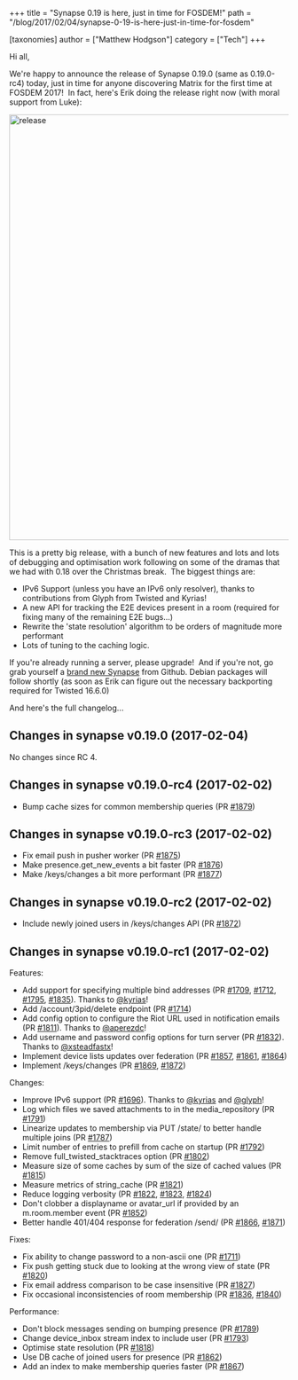 +++
title = "Synapse 0.19 is here, just in time for FOSDEM!"
path = "/blog/2017/02/04/synapse-0-19-is-here-just-in-time-for-fosdem"

[taxonomies]
author = ["Matthew Hodgson"]
category = ["Tech"]
+++

Hi all,

We're happy to announce the release of Synapse 0.19.0 (same as 0.19.0-rc4) today, just in time for anyone discovering Matrix for the first time at FOSDEM 2017!  In fact, here's Erik doing the release right now (with moral support from Luke):

<img class="aligncenter size-large wp-image-1900" src="/blog/wp-content/uploads/2017/02/release-1024x768.jpg" alt="release" width="1024" height="768" />

This is a pretty big release, with a bunch of new features and lots and lots of debugging and optimisation work following on some of the dramas that we had with 0.18 over the Christmas break.  The biggest things are:
<ul>
  <li>IPv6 Support (unless you have an IPv6 only resolver), thanks to contributions from Glyph from Twisted and Kyrias!</li>
  <li>A new API for tracking the E2E devices present in a room (required for fixing many of the remaining E2E bugs...)</li>
  <li>Rewrite the 'state resolution' algorithm to be orders of magnitude more performant</li>
  <li>Lots of tuning to the caching logic.</li>
</ul>
If you're already running a server, please upgrade!  And if you're not, go grab yourself a <a href="https://github.com/matrix-org/synapse">brand new Synapse</a> from Github. Debian packages will follow shortly (as soon as Erik can figure out the necessary backporting required for Twisted 16.6.0)

And here's the full changelog...

## Changes in synapse v0.19.0 (2017-02-04)

No changes since RC 4.

## Changes in synapse v0.19.0-rc4 (2017-02-02)

<ul>
  <li>Bump cache sizes for common membership queries (PR <a class="issue-link js-issue-link" href="https://github.com/matrix-org/synapse/pull/1879" data-url="https://github.com/matrix-org/synapse/issues/1879" data-id="204961298" data-error-text="Failed to load issue title" data-permission-text="Issue title is private">#1879</a>)</li>
</ul>

## Changes in synapse v0.19.0-rc3 (2017-02-02)

<ul>
  <li>Fix email push in pusher worker (PR <a class="issue-link js-issue-link" href="https://github.com/matrix-org/synapse/pull/1875" data-url="https://github.com/matrix-org/synapse/issues/1875" data-id="204840617" data-error-text="Failed to load issue title" data-permission-text="Issue title is private">#1875</a>)</li>
  <li>Make presence.get_new_events a bit faster (PR <a class="issue-link js-issue-link" href="https://github.com/matrix-org/synapse/pull/1876" data-url="https://github.com/matrix-org/synapse/issues/1876" data-id="204868725" data-error-text="Failed to load issue title" data-permission-text="Issue title is private">#1876</a>)</li>
  <li>Make /keys/changes a bit more performant (PR <a class="issue-link js-issue-link" href="https://github.com/matrix-org/synapse/pull/1877" data-url="https://github.com/matrix-org/synapse/issues/1877" data-id="204905372" data-error-text="Failed to load issue title" data-permission-text="Issue title is private">#1877</a>)</li>
</ul>

## Changes in synapse v0.19.0-rc2 (2017-02-02)

<ul>
  <li>Include newly joined users in /keys/changes API (PR <a class="issue-link js-issue-link" href="https://github.com/matrix-org/synapse/pull/1872" data-url="https://github.com/matrix-org/synapse/issues/1872" data-id="204651600" data-error-text="Failed to load issue title" data-permission-text="Issue title is private">#1872</a>)</li>
</ul>

## Changes in synapse v0.19.0-rc1 (2017-02-02)

Features:
<ul>
  <li>Add support for specifying multiple bind addresses (PR <a class="issue-link js-issue-link" href="https://github.com/matrix-org/synapse/pull/1709" data-url="https://github.com/matrix-org/synapse/issues/1709" data-id="196299310" data-error-text="Failed to load issue title" data-permission-text="Issue title is private">#1709</a>, <a class="issue-link js-issue-link" href="https://github.com/matrix-org/synapse/pull/1712" data-url="https://github.com/matrix-org/synapse/issues/1712" data-id="196557084" data-error-text="Failed to load issue title" data-permission-text="Issue title is private">#1712</a>, <a class="issue-link js-issue-link" href="https://github.com/matrix-org/synapse/pull/1795" data-url="https://github.com/matrix-org/synapse/issues/1795" data-id="199882750" data-error-text="Failed to load issue title" data-permission-text="Issue title is private">#1795</a>, <a class="issue-link js-issue-link" href="https://github.com/matrix-org/synapse/pull/1835" data-url="https://github.com/matrix-org/synapse/issues/1835" data-id="202121261" data-error-text="Failed to load issue title" data-permission-text="Issue title is private">#1835</a>). Thanks to <a class="user-mention" href="https://github.com/kyrias">@kyrias</a>!</li>
  <li>Add /account/3pid/delete endpoint (PR <a class="issue-link js-issue-link" href="https://github.com/matrix-org/synapse/pull/1714" data-url="https://github.com/matrix-org/synapse/issues/1714" data-id="196744832" data-error-text="Failed to load issue title" data-permission-text="Issue title is private">#1714</a>)</li>
  <li>Add config option to configure the Riot URL used in notification emails (PR <a class="issue-link js-issue-link" title="Allow configuring the Riot URL used in notification emails" href="https://github.com/matrix-org/synapse/pull/1811" data-id="200657367" data-error-text="Failed to load issue title" data-permission-text="Issue title is private">#1811</a>). Thanks to <a class="user-mention" href="https://github.com/aperezdc">@aperezdc</a>!</li>
  <li>Add username and password config options for turn server (PR <a class="issue-link js-issue-link" href="https://github.com/matrix-org/synapse/pull/1832" data-url="https://github.com/matrix-org/synapse/issues/1832" data-id="201858252" data-error-text="Failed to load issue title" data-permission-text="Issue title is private">#1832</a>). Thanks to <a class="user-mention" href="https://github.com/xsteadfastx">@xsteadfastx</a>!</li>
  <li>Implement device lists updates over federation (PR <a class="issue-link js-issue-link" href="https://github.com/matrix-org/synapse/pull/1857" data-url="https://github.com/matrix-org/synapse/issues/1857" data-id="203413361" data-error-text="Failed to load issue title" data-permission-text="Issue title is private">#1857</a>, <a class="issue-link js-issue-link" href="https://github.com/matrix-org/synapse/pull/1861" data-url="https://github.com/matrix-org/synapse/issues/1861" data-id="204067531" data-error-text="Failed to load issue title" data-permission-text="Issue title is private">#1861</a>, <a class="issue-link js-issue-link" href="https://github.com/matrix-org/synapse/pull/1864" data-url="https://github.com/matrix-org/synapse/issues/1864" data-id="204251726" data-error-text="Failed to load issue title" data-permission-text="Issue title is private">#1864</a>)</li>
  <li>Implement /keys/changes (PR <a class="issue-link js-issue-link" href="https://github.com/matrix-org/synapse/pull/1869" data-url="https://github.com/matrix-org/synapse/issues/1869" data-id="204547521" data-error-text="Failed to load issue title" data-permission-text="Issue title is private">#1869</a>, <a class="issue-link js-issue-link" href="https://github.com/matrix-org/synapse/pull/1872" data-url="https://github.com/matrix-org/synapse/issues/1872" data-id="204651600" data-error-text="Failed to load issue title" data-permission-text="Issue title is private">#1872</a>)</li>
</ul>
Changes:
<ul>
  <li>Improve IPv6 support (PR <a class="issue-link js-issue-link" href="https://github.com/matrix-org/synapse/pull/1696" data-url="https://github.com/matrix-org/synapse/issues/1696" data-id="195001361" data-error-text="Failed to load issue title" data-permission-text="Issue title is private">#1696</a>). Thanks to <a class="user-mention" href="https://github.com/kyrias">@kyrias</a> and <a class="user-mention" href="https://github.com/glyph">@glyph</a>!</li>
  <li>Log which files we saved attachments to in the media_repository (PR <a class="issue-link js-issue-link" href="https://github.com/matrix-org/synapse/pull/1791" data-url="https://github.com/matrix-org/synapse/issues/1791" data-id="199834508" data-error-text="Failed to load issue title" data-permission-text="Issue title is private">#1791</a>)</li>
  <li>Linearize updates to membership via PUT /state/ to better handle multiple joins (PR <a class="issue-link js-issue-link" href="https://github.com/matrix-org/synapse/pull/1787" data-url="https://github.com/matrix-org/synapse/issues/1787" data-id="199625078" data-error-text="Failed to load issue title" data-permission-text="Issue title is private">#1787</a>)</li>
  <li>Limit number of entries to prefill from cache on startup (PR <a class="issue-link js-issue-link" href="https://github.com/matrix-org/synapse/pull/1792" data-url="https://github.com/matrix-org/synapse/issues/1792" data-id="199837759" data-error-text="Failed to load issue title" data-permission-text="Issue title is private">#1792</a>)</li>
  <li>Remove full_twisted_stacktraces option (PR <a class="issue-link js-issue-link" href="https://github.com/matrix-org/synapse/pull/1802" data-url="https://github.com/matrix-org/synapse/issues/1802" data-id="200333064" data-error-text="Failed to load issue title" data-permission-text="Issue title is private">#1802</a>)</li>
  <li>Measure size of some caches by sum of the size of cached values (PR <a class="issue-link js-issue-link" href="https://github.com/matrix-org/synapse/pull/1815" data-url="https://github.com/matrix-org/synapse/issues/1815" data-id="201019660" data-error-text="Failed to load issue title" data-permission-text="Issue title is private">#1815</a>)</li>
  <li>Measure metrics of string_cache (PR <a class="issue-link js-issue-link" href="https://github.com/matrix-org/synapse/pull/1821" data-url="https://github.com/matrix-org/synapse/issues/1821" data-id="201347397" data-error-text="Failed to load issue title" data-permission-text="Issue title is private">#1821</a>)</li>
  <li>Reduce logging verbosity (PR <a class="issue-link js-issue-link" href="https://github.com/matrix-org/synapse/pull/1822" data-url="https://github.com/matrix-org/synapse/issues/1822" data-id="201347914" data-error-text="Failed to load issue title" data-permission-text="Issue title is private">#1822</a>, <a class="issue-link js-issue-link" href="https://github.com/matrix-org/synapse/pull/1823" data-url="https://github.com/matrix-org/synapse/issues/1823" data-id="201350918" data-error-text="Failed to load issue title" data-permission-text="Issue title is private">#1823</a>, <a class="issue-link js-issue-link" href="https://github.com/matrix-org/synapse/pull/1824" data-url="https://github.com/matrix-org/synapse/issues/1824" data-id="201351456" data-error-text="Failed to load issue title" data-permission-text="Issue title is private">#1824</a>)</li>
  <li>Don't clobber a displayname or avatar_url if provided by an m.room.member event (PR <a class="issue-link js-issue-link" href="https://github.com/matrix-org/synapse/pull/1852" data-url="https://github.com/matrix-org/synapse/issues/1852" data-id="202898869" data-error-text="Failed to load issue title" data-permission-text="Issue title is private">#1852</a>)</li>
  <li>Better handle 401/404 response for federation /send/ (PR <a class="issue-link js-issue-link" href="https://github.com/matrix-org/synapse/pull/1866" data-url="https://github.com/matrix-org/synapse/issues/1866" data-id="204298485" data-error-text="Failed to load issue title" data-permission-text="Issue title is private">#1866</a>, <a class="issue-link js-issue-link" href="https://github.com/matrix-org/synapse/pull/1871" data-url="https://github.com/matrix-org/synapse/issues/1871" data-id="204619103" data-error-text="Failed to load issue title" data-permission-text="Issue title is private">#1871</a>)</li>
</ul>
Fixes:
<ul>
  <li>Fix ability to change password to a non-ascii one (PR <a class="issue-link js-issue-link" href="https://github.com/matrix-org/synapse/pull/1711" data-url="https://github.com/matrix-org/synapse/issues/1711" data-id="196303488" data-error-text="Failed to load issue title" data-permission-text="Issue title is private">#1711</a>)</li>
  <li>Fix push getting stuck due to looking at the wrong view of state (PR <a class="issue-link js-issue-link" href="https://github.com/matrix-org/synapse/pull/1820" data-url="https://github.com/matrix-org/synapse/issues/1820" data-id="201302378" data-error-text="Failed to load issue title" data-permission-text="Issue title is private">#1820</a>)</li>
  <li>Fix email address comparison to be case insensitive (PR <a class="issue-link js-issue-link" href="https://github.com/matrix-org/synapse/pull/1827" data-url="https://github.com/matrix-org/synapse/issues/1827" data-id="201573837" data-error-text="Failed to load issue title" data-permission-text="Issue title is private">#1827</a>)</li>
  <li>Fix occasional inconsistencies of room membership (PR <a class="issue-link js-issue-link" href="https://github.com/matrix-org/synapse/pull/1836" data-url="https://github.com/matrix-org/synapse/issues/1836" data-id="202122666" data-error-text="Failed to load issue title" data-permission-text="Issue title is private">#1836</a>, <a class="issue-link js-issue-link" href="https://github.com/matrix-org/synapse/pull/1840" data-url="https://github.com/matrix-org/synapse/issues/1840" data-id="202175956" data-error-text="Failed to load issue title" data-permission-text="Issue title is private">#1840</a>)</li>
</ul>
Performance:
<ul>
  <li>Don't block messages sending on bumping presence (PR <a class="issue-link js-issue-link" href="https://github.com/matrix-org/synapse/pull/1789" data-url="https://github.com/matrix-org/synapse/issues/1789" data-id="199812171" data-error-text="Failed to load issue title" data-permission-text="Issue title is private">#1789</a>)</li>
  <li>Change device_inbox stream index to include user (PR <a class="issue-link js-issue-link" href="https://github.com/matrix-org/synapse/pull/1793" data-url="https://github.com/matrix-org/synapse/issues/1793" data-id="199845292" data-error-text="Failed to load issue title" data-permission-text="Issue title is private">#1793</a>)</li>
  <li>Optimise state resolution (PR <a class="issue-link js-issue-link" title=" Optimise state resolution" href="https://github.com/matrix-org/synapse/pull/1818" data-id="201285644" data-error-text="Failed to load issue title" data-permission-text="Issue title is private">#1818</a>)</li>
  <li>Use DB cache of joined users for presence (PR <a class="issue-link js-issue-link" href="https://github.com/matrix-org/synapse/pull/1862" data-url="https://github.com/matrix-org/synapse/issues/1862" data-id="204068613" data-error-text="Failed to load issue title" data-permission-text="Issue title is private">#1862</a>)</li>
  <li>Add an index to make membership queries faster (PR <a class="issue-link js-issue-link" href="https://github.com/matrix-org/synapse/pull/1867" data-url="https://github.com/matrix-org/synapse/issues/1867" data-id="204327354" data-error-text="Failed to load issue title" data-permission-text="Issue title is private">#1867</a>)</li>
</ul>
